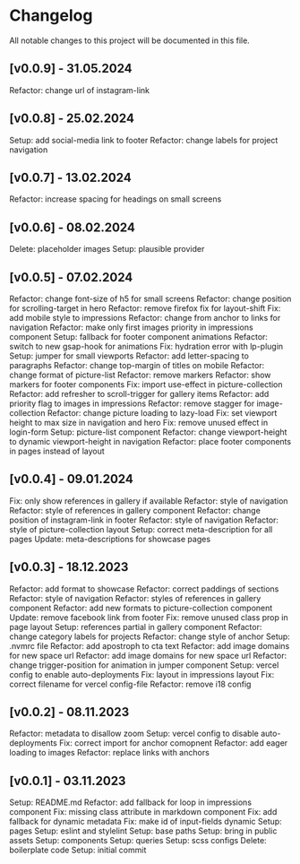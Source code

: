 # Changelog

All notable changes to this project will be documented in this file.

## [v0.0.9] - 31.05.2024
Refactor: change url of instagram-link

## [v0.0.8] - 25.02.2024
Setup: add social-media link to footer
Refactor: change labels for project navigation

## [v0.0.7] - 13.02.2024

Refactor: increase spacing for headings on small screens

## [v0.0.6] - 08.02.2024

Delete: placeholder images
Setup: plausible provider

## [v0.0.5] - 07.02.2024

Refactor: change font-size of h5 for small screens
Refactor: change position for scrolling-target in hero
Refactor: remove firefox fix for layout-shift
Fix: add mobile style to impressions
Refactor: change from anchor to links for navigation
Refactor: make only first images priority in impressions component
Setup: fallback for footer component animations
Refactor: switch to new gsap-hook for animations
Fix: hydration error with lp-plugin
Setup: jumper for small viewports
Refactor: add letter-spacing to paragraphs
Refactor: change top-margin of titles on mobile
Refactor: change format of picture-list
Refactor: remove markers
Refactor: show markers for footer components
Fix: import use-effect in picture-collection
Refactor: add refresher to scroll-trigger for gallery items
Refactor: add priority flag to images in impressions
Refactor: remove stagger for image-collection
Refactor: change picture loading to lazy-load
Fix: set viewport height to max size in navigation and hero
Fix: remove unused effect in login-form
Setup: picture-list component
Refactor: change viewport-height to dynamic viewport-height in navigation
Refactor: place footer components in pages instead of layout

## [v0.0.4] - 09.01.2024

Fix: only show references in gallery if available
Refactor: style of navigation
Refactor: style of references in gallery component
Refactor: change position of instagram-link in footer
Refactor: style of navigation
Refactor: style of picture-collection layout
Setup: correct meta-description for all pages
Update: meta-descriptions for showcase pages

## [v0.0.3] - 18.12.2023

Refactor: add format to showcase
Refactor: correct paddings of sections
Refactor: style of navigation
Refactor: styles of references in gallery component
Refactor: add new formats to picture-collection component
Update: remove facebook link from footer
Fix: remove unused class prop in page layout
Setup: references partial in gallery component
Refactor: change category labels for projects
Refactor: change style of anchor
Setup: .nvmrc file
Refactor: add apostroph to cta text
Refactor: add image domains for new space url
Refactor: add image domains for new space url
Refactor: change trigger-position for animation in jumper component
Setup: vercel config to enable auto-deployments
Fix: layout in impressions layout
Fix: correct filename for vercel config-file
Refactor: remove i18 config

## [v0.0.2] - 08.11.2023

Refactor: metadata to disallow zoom
Setup: vercel config to disable auto-deployments
Fix: correct import for anchor comopnent
Refactor: add eager loading to images
Refactor: replace links with anchors

## [v0.0.1] - 03.11.2023

Setup: README.md
Refactor: add fallback for loop in impressions component
Fix: missing class attribute in markdown component
Fix: add fallback for dynamic metadata
Fix: make id of input-fields dynamic
Setup: pages
Setup: eslint and stylelint
Setup: base paths
Setup: bring in public assets
Setup: components
Setup: queries
Setup: scss configs
Delete: boilerplate code
Setup: initial commit
